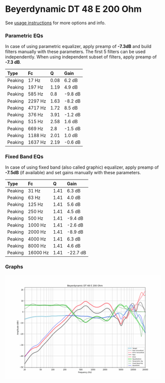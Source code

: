 # Beyerdynamic DT 48 E 200 Ohm
See [usage instructions](https://github.com/jaakkopasanen/AutoEq#usage) for more options and info.

### Parametric EQs
In case of using parametric equalizer, apply preamp of **-7.3dB** and build filters manually
with these parameters. The first 5 filters can be used independently.
When using independent subset of filters, apply preamp of **-7.3 dB**.

| Type    | Fc      |    Q | Gain    |
|:--------|:--------|:-----|:--------|
| Peaking | 17 Hz   | 0.08 | 6.2 dB  |
| Peaking | 197 Hz  | 1.19 | 4.9 dB  |
| Peaking | 585 Hz  | 0.8  | -9.8 dB |
| Peaking | 2297 Hz | 1.63 | -8.2 dB |
| Peaking | 4717 Hz | 1.72 | 8.5 dB  |
| Peaking | 376 Hz  | 3.91 | -1.2 dB |
| Peaking | 515 Hz  | 2.58 | 1.6 dB  |
| Peaking | 669 Hz  | 2.8  | -1.5 dB |
| Peaking | 1188 Hz | 2.01 | 1.0 dB  |
| Peaking | 1637 Hz | 2.19 | -0.6 dB |

### Fixed Band EQs
In case of using fixed band (also called graphic) equalizer, apply preamp of **-7.5dB**
(if available) and set gains manually with these parameters.

| Type    | Fc       |    Q | Gain     |
|:--------|:---------|:-----|:---------|
| Peaking | 31 Hz    | 1.41 | 6.3 dB   |
| Peaking | 63 Hz    | 1.41 | 4.0 dB   |
| Peaking | 125 Hz   | 1.41 | 5.6 dB   |
| Peaking | 250 Hz   | 1.41 | 4.5 dB   |
| Peaking | 500 Hz   | 1.41 | -9.4 dB  |
| Peaking | 1000 Hz  | 1.41 | -2.6 dB  |
| Peaking | 2000 Hz  | 1.41 | -8.9 dB  |
| Peaking | 4000 Hz  | 1.41 | 6.3 dB   |
| Peaking | 8000 Hz  | 1.41 | 4.6 dB   |
| Peaking | 16000 Hz | 1.41 | -22.7 dB |

### Graphs
![](./Beyerdynamic%20DT%2048%20E%20200%20Ohm.png)